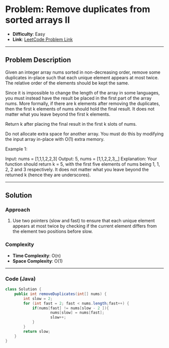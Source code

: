 # Problem: Remove duplicates from sorted arrays II
- **Difficulty**: Easy
- **Link**: [LeetCode Problem Link](https://leetcode.com/problems/remove-duplicates-from-sorted-array-ii/)

---

## Problem Description
Given an integer array nums sorted in non-decreasing order, remove some duplicates in-place such that each unique element appears at most twice. The relative order of the elements should be kept the same.

Since it is impossible to change the length of the array in some languages, you must instead have the result be placed in the first part of the array nums. More formally, if there are k elements after removing the duplicates, then the first k elements of nums should hold the final result. It does not matter what you leave beyond the first k elements.

Return k after placing the final result in the first k slots of nums.

Do not allocate extra space for another array. You must do this by modifying the input array in-place with O(1) extra memory.

Example 1:

Input: nums = [1,1,1,2,2,3]
Output: 5, nums = [1,1,2,2,3,_]
Explanation: Your function should return k = 5, with the first five elements of nums being 1, 1, 2, 2 and 3 respectively.
It does not matter what you leave beyond the returned k (hence they are underscores).

---

## Solution
### **Approach**
1. Use two pointers (slow and fast) to ensure that each unique element appears at most twice by checking if the current element differs from the element two positions before slow.

### **Complexity**
- **Time Complexity**: O(n)
- **Space Complexity**: O(1)

---

### **Code (Java)**

```java
class Solution {
    public int removeDuplicates(int[] nums) {
        int slow = 2; 
        for (int fast = 2; fast < nums.length;fast++) {
            if(nums[fast] != nums[slow - 2 ]){
                    nums[slow] = nums[fast];
                    slow++;
            } 
        }
        return slow;
    }
}
